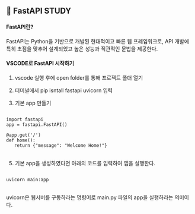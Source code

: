 ## 📝 FastAPI STUDY

#### FastAPI란?
FastAPI는 Python을 기반으로 개발된 현대적이고 빠른 웹 프레임워크로, 
API 개발에 특히 초점을 맞추어 설계되었고 높은 성능과 직관적인 문법을 제공한다.

#### VSCODE로 FastAPI 시작하기

1. vscode 실행 후에 open folder를 통해 프로젝트 폴더 열기
2. 터미널에서 pip isntall fastapi uvicorn 입력

3. 기본 app 만들기

   
<pre>
<code>
import fastapi
app = fastapi.FastAPI()

@app.get('/')
def home():
   return {"message": "Welcome Home!"}
</code>
</pre>


5. 기본 app을 생성하였다면 아래의 코드를 입력하여 앱을 실행한다.

<pre>
<code>
uvicorn main:app
</code>
</pre>

uvicorn은 웹서버를 구동하라는 명령어로 main.py 파일의 app을 실행하라는 의미이다.



